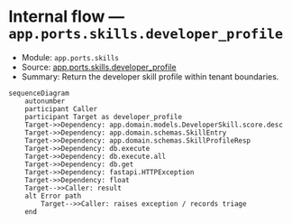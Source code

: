 # Internal flow — `app.ports.skills.developer_profile`

- Module: `app.ports.skills`
- Source: [app.ports.skills.developer_profile](../Src/backend/app/ports/skills.py#L15)
- Summary: Return the developer skill profile within tenant boundaries.

```mermaid
sequenceDiagram
    autonumber
    participant Caller
    participant Target as developer_profile
    Target->>Dependency: app.domain.models.DeveloperSkill.score.desc
    Target->>Dependency: app.domain.schemas.SkillEntry
    Target->>Dependency: app.domain.schemas.SkillProfileResp
    Target->>Dependency: db.execute
    Target->>Dependency: db.execute.all
    Target->>Dependency: db.get
    Target->>Dependency: fastapi.HTTPException
    Target->>Dependency: float
    Target-->>Caller: result
    alt Error path
        Target-->>Caller: raises exception / records triage
    end
```